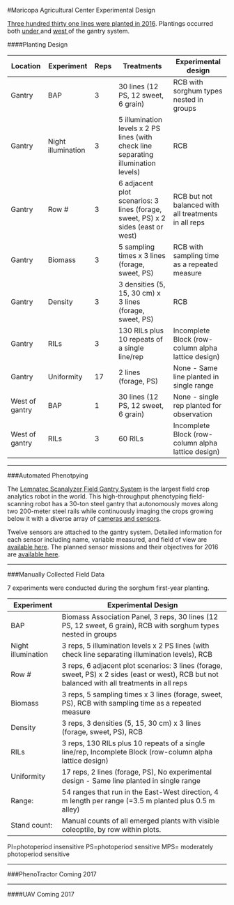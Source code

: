 #Maricopa Agricultural Center Experimental Design  


[Three hundred thirty one lines were planted in 2016](/user/sorghum_MAC_1.md). Plantings occurred both [under ](https://docs.google.com/spreadsheets/d/1QQaWc0UaQQKfEtnSO1G2za8tKU2huC0_VYMBqm5CKAo/edit#gid=1066629008)and [west ](https://docs.google.com/spreadsheets/d/1QQaWc0UaQQKfEtnSO1G2za8tKU2huC0_VYMBqm5CKAo/edit#gid=193038411)of the gantry system.

####Planting Design

| **Location** | **Experiment** | **Reps** | **Treatments** | **Experimental design** |
|----------------|--------------------|----------|-------------------------------------------------------------------------------------|------------------------------------------------------|
| Gantry | BAP | 3 | 30 lines (12 PS, 12 sweet, 6 grain) | RCB with sorghum types nested in groups |
| Gantry | Night illumination | 3 | 5 illumination levels x 2 PS lines (with check line separating illumination levels) | RCB |
| Gantry | Row \# | 3 | 6 adjacent plot scenarios: 3 lines (forage, sweet, PS) x 2 sides (east or west) | RCB but not balanced with all treatments in all reps |
| Gantry | Biomass | 3 | 5 sampling times x 3 lines (forage, sweet, PS) | RCB with sampling time as a repeated measure |
| Gantry | Density | 3 | 3 densities (5, 15, 30 cm) x 3 lines (forage, sweet, PS) | RCB |
| Gantry | RILs | 3 | 130 RILs plus 10 repeats of a single line/rep | Incomplete Block (row-column alpha lattice design) |
| Gantry | Uniformity | 17 | 2 lines (forage, PS) | None - Same line planted in single range |
| West of gantry | BAP | 1 | 30 lines (12 PS, 12 sweet, 6 grain) | None - single rep planted for observation |
| West of gantry | RILs | 3 | 60 RILs | Incomplete Block (row-column alpha lattice design) |


________________
###Automated Phenotpying

The [Lemnatec Scanalyzer Field Gantry System](http://www.lemnatec.com/products/hardware-solutions/scanalyzer-field/) is the largest field crop analytics robot in the world. This high-throughput phenotyping field-scanning robot has a 30-ton steel gantry that autonomously moves along two 200-meter steel rails while continuously imaging the crops growing below it with a diverse array of [cameras and sensors](http://terraref.org/articles/lemnatec-scanalyzer-field-sensors/).


Twelve sensors are attached to the gantry system. Detailed information for each sensor including name, variable measured, and field of view are [available here](https://docs.google.com/spreadsheets/d/1Nfabx_n1rNlO6NW3olD8MAibJ3KHnOMmMwOYYw4wwGc/pubhtml?gid=1886254108&single=true&widget=true&headers=false). The planned sensor missions and their objectives for 2016 are [available here](https://docs.google.com/spreadsheets/d/1Nfabx_n1rNlO6NW3olD8MAibJ3KHnOMmMwOYYw4wwGc/pubhtml?gid=2092320800&single=true&widget=true&headers=false).

____________
###Manually Collected Field Data


7 experiments were conducted during the sorghum first-year planting.



|Experiment|Experimental Design|
| --- | --- |
| BAP | Biomass Association Panel, 3 reps, 30 lines (12 PS, 12 sweet, 6 grain), RCB with sorghum types nested in groups |
| Night illumination | 3 reps, 5 illumination levels x 2 PS lines (with check line separating illumination levels), RCB |
 | Row # | 3 reps, 6 adjacent plot scenarios: 3 lines (forage, sweet, PS) x 2 sides (east or west), RCB but not balanced with all treatments in all reps |
 | Biomass | 3 reps, 5 sampling times x 3 lines (forage, sweet, PS), RCB with sampling time as a repeated measure |
| Density | 3 reps, 3 densities (5, 15, 30 cm) x 3 lines (forage, sweet, PS), RCB |
 | RILs | 3 reps, 130 RILs plus 10 repeats of a single line/rep, Incomplete Block (row-column alpha lattice design) |
 | Uniformity | 17 reps, 2 lines (forage, PS), No experimental design - Same line planted in single range |
 | Range: | 54 ranges that run in the East-West direction, 4 m length per range (=3.5 m planted plus 0.5 m alley) |
 | Stand count: | Manual counts of all emerged plants with visible coleoptile, by row within plots. |

PI=photoperiod insensitive PS=photoperiod sensitive MPS= moderately photoperiod sensitive

_________________________


###PhenoTractor
Coming 2017

______________________________

####UAV
Coming 2017